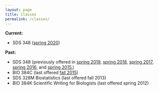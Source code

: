```yaml
---
layout: page
title: Classes
permalink: /classes/
---
```


**Current:**

- SDS 348 ([spring 2020](/classes/SDS348_spring_2020.html))

**Past:**

- SDS 348 (previously offered in [spring 2019,](/classes/SDS348_spring_2019.html) [spring 2018,](/classes/SDS348_spring_2018.html) [spring 2017,](/classes/SDS348_spring_2017.html) [spring 2016,](/classes/SDS348_spring_2016.html) and [spring 2015.](/classes/SDS348_spring_2015.html))
- BIO 384C (last offered [fall 2015](/classes/BIO384C_fall_2015.html))
- SDS 328M Biostatistics (last offered fall 2013)
- BIO 384K Scientific Writing for Biologists (last offered spring 2012)
